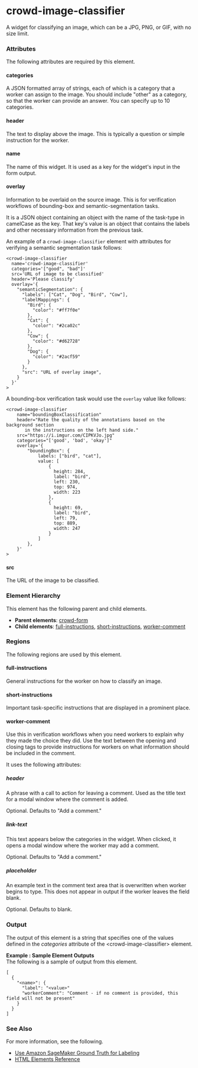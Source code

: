 # crowd\-image\-classifier<a name="sms-ui-template-crowd-image-classifier"></a>

A widget for classifying an image, which can be a JPG, PNG, or GIF, with no size limit\.

### Attributes<a name="image-classifier-attributes"></a>

The following attributes are required by this element\.

#### categories<a name="image-classifier-attributes-categories"></a>

A JSON formatted array of strings, each of which is a category that a worker can assign to the image\. You should include "other" as a category, so that the worker can provide an answer\. You can specify up to 10 categories\.

#### header<a name="image-classifier-attributes-header"></a>

The text to display above the image\. This is typically a question or simple instruction for the worker\.

#### name<a name="image-classifier-attributes-name"></a>

The name of this widget\. It is used as a key for the widget's input in the form output\.

#### overlay<a name="image-classifier-attributes-overlay"></a>

Information to be overlaid on the source image\. This is for verification workflows of bounding\-box and semantic\-segmentation tasks\.

It is a JSON object containing an object with the name of the task\-type in camelCase as the key\. That key's value is an object that contains the labels and other necessary information from the previous task\.

An example of a `crowd-image-classifier` element with attributes for verifying a semantic segmentation task follows:

```
<crowd-image-classifier
  name='crowd-image-classifier'
  categories='["good", "bad"]'
  src='URL of image to be classified'
  header='Please classify'
  overlay='{
    "semanticSegmentation": {
      "labels": ["Cat", "Dog", "Bird", "Cow"],
      "labelMappings": {
        "Bird": {
          "color": "#ff7f0e"
        },
        "Cat": {
          "color": "#2ca02c"
        },
        "Cow": {
          "color": "#d62728"
        },
        "Dog": {
          "color": "#2acf59"
        }
      },
      "src": "URL of overlay image",
    }
  }'
>
```

A bounding\-box verification task would use the `overlay` value like follows:

```
<crowd-image-classifier
    name="boundingBoxClassification"
    header="Rate the quality of the annotations based on the background section 
       in the instructions on the left hand side."
    src="https://i.imgur.com/CIPKVJo.jpg"
    categories="['good', 'bad', 'okay']"
    overlay='{
        "boundingBox": {
            labels: ["bird", "cat"], 
            value: [
                {
                  height: 284,
                  label: "bird",
                  left: 230,
                  top: 974,
                  width: 223
                },
                {
                  height: 69,
                  label: "bird",
                  left: 79,
                  top: 889,
                  width: 247
                }
            ]
        },
    }'
>
```

#### src<a name="image-classifier-attributes-src"></a>

The URL of the image to be classified\. 

### Element Hierarchy<a name="image-classifier-element-hierarchy"></a>

This element has the following parent and child elements\.
+ **Parent elements**: [crowd\-form](sms-ui-template-crowd-form.md)
+ **Child elements**: [full\-instructions](#image-classifier-regions-full-instructions), [short\-instructions](#image-classifier-regions-short-instructions), [worker\-comment](#image-classifier-regions-worker-comment)

### Regions<a name="image-classifier-regions"></a>

The following regions are used by this element\.

#### full\-instructions<a name="image-classifier-regions-full-instructions"></a>

General instructions for the worker on how to classify an image\.

#### short\-instructions<a name="image-classifier-regions-short-instructions"></a>

Important task\-specific instructions that are displayed in a prominent place\.

#### worker\-comment<a name="image-classifier-regions-worker-comment"></a>

Use this in verification workflows when you need workers to explain why they made the choice they did\. Use the text between the opening and closing tags to provide instructions for workers on what information should be included in the comment\.

It uses the following attributes:

##### header<a name="image-classifier-regions-worker-comment-header"></a>

A phrase with a call to action for leaving a comment\. Used as the title text for a modal window where the comment is added\.

Optional\. Defaults to "Add a comment\."

##### link\-text<a name="image-classifier-regions-worker-comment-link-text"></a>

This text appears below the categories in the widget\. When clicked, it opens a modal window where the worker may add a comment\.

Optional\. Defaults to "Add a comment\."

##### placeholder<a name="image-classifier-regions-worker-comment-placeholder"></a>

An example text in the comment text area that is overwritten when worker begins to type\. This does not appear in output if the worker leaves the field blank\.

Optional\. Defaults to blank\.

### Output<a name="image-classifier-output"></a>

The output of this element is a string that specifies one of the values defined in the *categories* attribute of the <crowd\-image\-classifier> element\.

**Example : Sample Element Outputs**  
The following is a sample of output from this element\.  

```
[
  {
    "<name>": {
      "label": "<value>"
      "workerComment": "Comment - if no comment is provided, this field will not be present"
    }
  }
]
```

### See Also<a name="image-classifier-see-also"></a>

For more information, see the following\.
+ [Use Amazon SageMaker Ground Truth for Labeling](sms.md)
+ [HTML Elements Reference](sms-ui-template-reference.md)